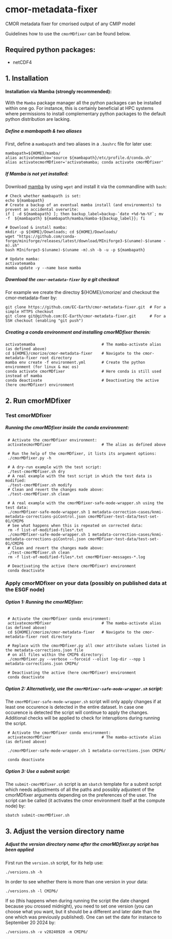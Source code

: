 # cmor-metadata-fixer
CMOR metadata fixer for cmorised output of any CMIP model

Guidelines how to use the `cmorMDfixer` can be found below.

## Required python packages:

* netCDF4

## 1. Installation

#### Installation via Mamba (strongly recommended):
With the `Mamba` package manager all the python packages can be installed within one go. For instance, this is certainly beneficial at HPC systems where permissions to install complementary python packages to the default python distribution are lacking.

##### Define a mambapath & two aliases

First, define a `mambapath` and two aliases in a `.bashrc` file for later use:
 ```shell
 mambapath=${HOME}/mamba/
 alias activatemamba='source ${mambapath}/etc/profile.d/conda.sh'
 alias activatecmorMDfixer='activatemamba; conda activate cmorMDfixer'
 ```

##### If Mamba is not yet installed:

Download [mamba](https://github.com/conda-forge/miniforge/releases/latest/) by using `wget` and install it via the commandline with `bash`:
 ```shell
 # Check whether mambapath is set:
 echo ${mambapath}
 # Create a backup of an eventual mamba install (and environments) to prevent an accidental overwrite:
 if [ -d ${mambapath} ]; then backup_label=backup-`date +%d-%m-%Y`; mv -f  ${mambapath} ${mambapath/mamba/mamba-${backup_label}}; fi

 # Download & install mamba:
 mkdir -p ${HOME}/Downloads; cd ${HOME}/Downloads/
 wget "https://github.com/conda-forge/miniforge/releases/latest/download/MIniforge3-$(uname)-$(uname -m).sh"
 bash MIniforge3-$(uname)-$(uname -m).sh -b -u -p ${mambapath}

 # Update mamba:
 activatemamba
 mamba update -y --name base mamba
 ```

##### Download the `cmor-metadata-fixer` by a git checkout

For example we create the directoy ${HOME}/cmorize/ and checkout the cmor-metadata-fixer by:
```shell
git clone https://github.com/EC-Earth/cmor-metadata-fixer.git  # For a simple HTTPS checkout
git clone git@github.com:EC-Earth/cmor-metadata-fixer.git      # For a SSH checkout (enabling "git push")
```

##### Creating a conda environment and installing cmorMDfixer therein:

```shell
activatemamba                             # The mamba-activate alias (as defined above)
cd ${HOME}/cmorize/cmor-metadata-fixer    # Navigate to the cmor-metadata-fixer root directory
mamba env create -f environment.yml       # Create the python environment (for linux & mac os)
conda activate cmorMDfixer                # Here conda is still used instead of mamba
conda deactivate                          # Deactivating the active (here cmorMDfixer) environment
```

## 2. Run cmorMDfixer

### Test cmorMDfixer

##### Running the cmorMDfixer inside the conda environment:
```shell
 # Activate the cmorMDfixer environment:
 activatecmorMDfixer                      # The alias as defined above

 # Run the help of the cmorMDfixer, it lists its argument options:
 ./cmorMDfixer.py -h

 # A dry-run example with the test script:
 ./test-cmorMDfixer.sh dry
 # A real example with the test script in which the test data is modified:
 ./test-cmorMDfixer.sh modify
 # Clean and revert the changes made above:
 ./test-cmorMDfixer.sh clean

 # A real example with the cmorMDfixer-safe-mode-wrapper.sh using the test data:
 ./cmorMDfixer-safe-mode-wrapper.sh 1 metadata-correction-cases/knmi-metadata-corrections-piControl.json cmorMDfixer-test-data/test-set-01/CMIP6
 # See what happens when this is repeated on corrected data:
 rm -f list-of-modified-files*.txt
 ./cmorMDfixer-safe-mode-wrapper.sh 1 metadata-correction-cases/knmi-metadata-corrections-piControl.json cmorMDfixer-test-data/test-set-01/CMIP6
 # Clean and revert the changes made above:
 ./test-cmorMDfixer.sh clean
 rm -f list-of-modified-files*.txt cmorMDfixer-messages-*.log

 # Deactivating the active (here cmorMDfixer) environment
 conda deactivate
```

### Apply cmorMDfixer on your data (possibly on published data at the ESGF node)


##### Option 1: Running the cmorMDfixer:

```shell

 # Activate the cmorMDfixer conda environment:
 activatecmorMDfixer                      # The mamba-activate alias (as defined above)
 cd ${HOME}/cmorize/cmor-metadata-fixer   # Navigate to the cmor-metadata-fixer root directory

 # Replace with the cmorMDfixer.py all cmor attribute values listed in the metadata-corrections.json file
 # on all files within the CMIP6 directory:
 ./cmorMDfixer.py --verbose --forceid --olist log-dir --npp 1 metadata-corrections.json CMIP6/

 # Deactivating the active (here cmorMDfixer) environment
 conda deactivate
```

##### Option 2: Alternatively, use the `cmorMDfixer-safe-mode-wrapper.sh` script:

The `cmorMDfixer-safe-mode-wrapper.sh` script will only apply changes if at least one occurence is detected in the entire dataset. In case one occurence is detected the script will continue to apply the changes. Additional checks will be applied to check for interuptions during running the script.
```
 # Activate the cmorMDfixer conda environment:
 activatecmorMDfixer                      # The mamba-activate alias (as defined above)

 ./cmorMDfixer-safe-mode-wrapper.sh 1 metadata-corrections.json CMIP6/

 conda deactivate
```

##### Option 3: Use a submit script:

The `submit-cmorMDfixer.sh` script is an `sbatch` template for a submit script which needs adjustments of all the paths and possibly adjustent of the cmorMDfixer arguments depending on the preferences of the user. The script can be called (it activates the cmor environment itself at the compute node) by:
```shell
sbatch submit-cmorMDfixer.sh
```

## 3. Adjust the version directory name

##### Adjust the version directory name after the cmorMDfixer.py script has been applied

First run the `version.sh` script, for its help use:
```shell
./versions.sh -h
```
In order to see whether there is more than one version in your data:
```shell
./versions.sh -l CMIP6/
```
If so (this happens when during running the script the date changed because you crossed midnight), you need to set one version (you can choose what you want, but it should be a different and later date than the one which was previously published). One can set the date for instance to September 20 2024 by:
```shell
./versions.sh -v v20240920 -m CMIP6/
